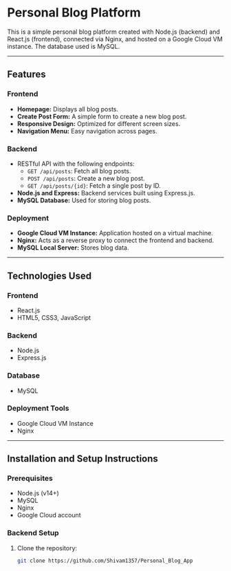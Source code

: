 # Personal Blog Platform

This is a simple personal blog platform created with Node.js (backend) and React.js (frontend), connected via Nginx, and hosted on a Google Cloud VM instance. The database used is MySQL.

---

## Features

### Frontend
- **Homepage:** Displays all blog posts.
- **Create Post Form:** A simple form to create a new blog post.
- **Responsive Design:** Optimized for different screen sizes.
- **Navigation Menu:** Easy navigation across pages.

### Backend
- RESTful API with the following endpoints:
  - `GET /api/posts`: Fetch all blog posts.
  - `POST /api/posts`: Create a new blog post.
  - `GET /api/posts/{id}`: Fetch a single post by ID.
- **Node.js and Express:** Backend services built using Express.js.
- **MySQL Database:** Used for storing blog posts.

### Deployment
- **Google Cloud VM Instance:** Application hosted on a virtual machine.
- **Nginx:** Acts as a reverse proxy to connect the frontend and backend.
- **MySQL Local Server:** Stores blog data.

---

## Technologies Used

### Frontend
- React.js
- HTML5, CSS3, JavaScript

### Backend
- Node.js
- Express.js

### Database
- MySQL

### Deployment Tools
- Google Cloud VM Instance
- Nginx

---

## Installation and Setup Instructions

### Prerequisites
- Node.js (v14+)
- MySQL
- Nginx
- Google Cloud account

### Backend Setup
1. Clone the repository:
   ```bash
   git clone https://github.com/Shivam1357/Personal_Blog_App